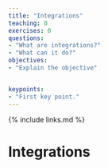 ```yaml
---
title: "Integrations"
teaching: 0
exercises: 0
questions:
- "What are integrations?"
- "What can it do?"
objectives:
- "Explain the objective"


keypoints:
- "First key point."
---
```

{% include links.md %}


# Integrations

